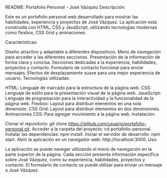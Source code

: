 
README: Portafolio Personal - José Vázquez
Descripción:

Este es un portafolio personal web desarrollado para mostrar las habilidades, experiencia y proyectos de José Vázquez. La aplicación está construida con HTML, CSS y JavaScript, utilizando tecnologías modernas como flexbox, CSS Grid y animaciones.

Características:

Diseño atractivo y adaptable a diferentes dispositivos.
Menú de navegación para acceder a las diferentes secciones.
Presentación de la información de forma clara y concisa.
Secciones dedicadas a la experiencia, habilidades, proyectos y contacto.
Formulario de contacto funcional para enviar mensajes.
Efectos de desplazamiento suave para una mejor experiencia de usuario.
Tecnologías utilizadas:

HTML: Lenguaje de marcado para la estructura de la página web.
CSS: Lenguaje de estilo para la presentación visual de la página web.
JavaScript: Lenguaje de programación para la interactividad y la funcionalidad de la página web.
Flexbox: Layout para distribuir elementos en una sola dimensión.
CSS Grid: Layout para distribuir elementos en dos dimensiones.
Animaciones CSS: Para agregar movimiento a la página web.
Instalación:

Clonar el repositorio: git clone https://github.com/usuario/portafolio-personal.git.
Acceder a la carpeta del proyecto: cd portafolio-personal.
Instalar las dependencias: npm install.
Iniciar el servidor de desarrollo: npm start.
Abrir la aplicación en un navegador web: http://localhost:3000.
Uso:

La aplicación se puede navegar utilizando el menú de navegación en la parte superior de la página.
Cada sección presenta información específica sobre José Vázquez, como su experiencia, habilidades, proyectos y contacto.
El formulario de contacto se puede utilizar para enviar un mensaje a José Vázquez.
